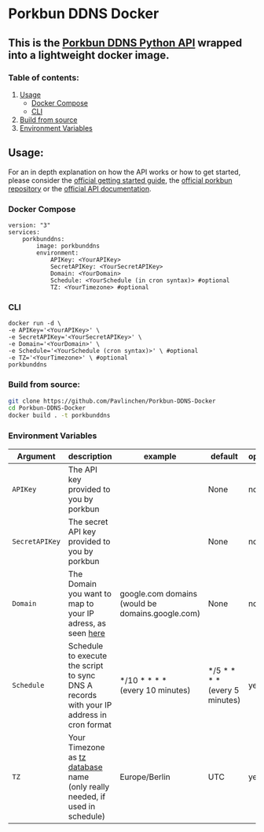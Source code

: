 # Porkbun DDNS Docker

## This is the [Porkbun DDNS Python API](https://github.com/porkbundomains/porkbun-dynamic-dns-python) wrapped into a lightweight docker image.

### Table of contents:
1. [Usage](#usage)
   - [Docker Compose](#docker-compose)
   - [CLI](#cli)
2. [Build from source](#build-from-source)
3. [Environment Variables](#environment-variables)


## Usage: 
For an in depth explanation on how the API works or how to get started, please consider the [official getting started guide](https://kb.porkbun.com/article/190-getting-started-with-the-porkbun-dns-api), the [official porkbun repository](https://github.com/porkbundomains/porkbun-dynamic-dns-python) or the [official API documentation](https://porkbun.com/api/json/v3/documentation).

### Docker Compose
```docker
version: "3"
services:
    porkbunddns:
        image: porkbunddns
        environment:
            APIKey: <YourAPIKey>
            SecretAPIKey: <YourSecretAPIKey>
            Domain: <YourDomain>
            Schedule: <YourSchedule (in cron syntax)> #optional
            TZ: <YourTimezone> #optional
```

### CLI
```docker
docker run -d \
-e APIKey='<YourAPIKey>' \
-e SecretAPIKey='<YourSecretAPIKey>' \
-e Domain='<YourDomain>' \
-e Schedule='<YourSchedule (cron syntax)>' \ #optional
-e TZ='<YourTimezone>' \ #optional
porkbunddns
```

### Build from source:
```bash
git clone https://github.com/Pavlinchen/Porkbun-DDNS-Docker
cd Porkbun-DDNS-Docker
docker build . -t porkbunddns
```

### Environment Variables
| Argument | description | example | default | optional
|-|-|-|-|-|
| `APIKey` | The API key provided to you by porkbun | | None | no |
| `SecretAPIKey` | The secret API key provided to you by porkbun | | None | no |
| `Domain` | The Domain you want to map to your IP adress, as seen [here](https://github.com/porkbundomains/porkbun-dynamic-dns-python#running-the-client)| google.com domains </br> (would be domains.google.com) | None | no |
| `Schedule` | Schedule to execute the script to sync DNS A records with your IP address in cron format | */10 * * * * </br> (every 10 minutes) | */5 * * * * </br> (every 5 minutes) | yes |
| `TZ` | Your Timezone  as [tz database](https://en.wikipedia.org/wiki/List_of_tz_database_time_zones#List) name </br> (only really needed, if used in schedule) | Europe/Berlin | UTC | yes |
